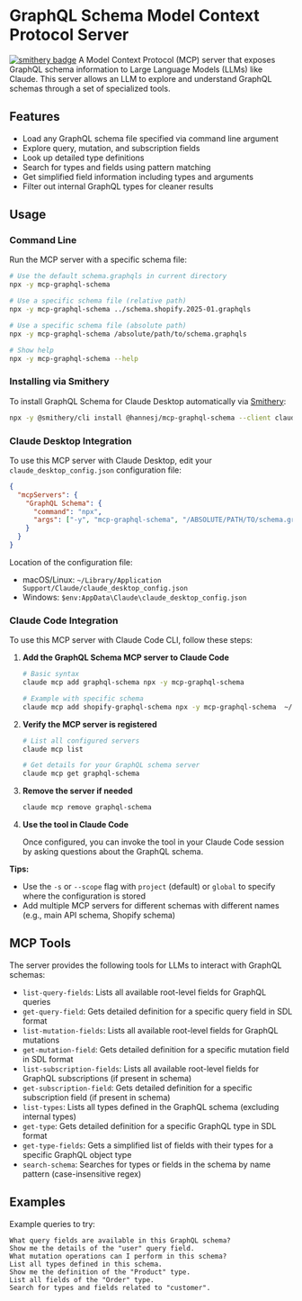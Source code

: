 # GraphQL Schema Model Context Protocol Server

[![smithery badge](https://smithery.ai/badge/@hannesj/mcp-graphql-schema)](https://smithery.ai/server/@hannesj/mcp-graphql-schema)
A Model Context Protocol (MCP) server that exposes GraphQL schema information to Large Language Models (LLMs) like Claude. This server allows an LLM to explore and understand GraphQL schemas through a set of specialized tools.

## Features

- Load any GraphQL schema file specified via command line argument
- Explore query, mutation, and subscription fields
- Look up detailed type definitions
- Search for types and fields using pattern matching
- Get simplified field information including types and arguments
- Filter out internal GraphQL types for cleaner results

## Usage

### Command Line

Run the MCP server with a specific schema file:

```bash
# Use the default schema.graphqls in current directory
npx -y mcp-graphql-schema

# Use a specific schema file (relative path)
npx -y mcp-graphql-schema ../schema.shopify.2025-01.graphqls

# Use a specific schema file (absolute path)
npx -y mcp-graphql-schema /absolute/path/to/schema.graphqls

# Show help
npx -y mcp-graphql-schema --help
```

### Installing via Smithery

To install GraphQL Schema for Claude Desktop automatically via [Smithery](https://smithery.ai/server/@hannesj/mcp-graphql-schema):

```bash
npx -y @smithery/cli install @hannesj/mcp-graphql-schema --client claude
```

### Claude Desktop Integration

To use this MCP server with Claude Desktop, edit your `claude_desktop_config.json` configuration file:

```json
{
  "mcpServers": {
    "GraphQL Schema": {
      "command": "npx",
      "args": ["-y", "mcp-graphql-schema", "/ABSOLUTE/PATH/TO/schema.graphqls"]
    }
  }
}
```

Location of the configuration file:

- macOS/Linux: `~/Library/Application Support/Claude/claude_desktop_config.json`
- Windows: `$env:AppData\Claude\claude_desktop_config.json`

### Claude Code Integration

To use this MCP server with Claude Code CLI, follow these steps:

1. **Add the GraphQL Schema MCP server to Claude Code**

   ```bash
   # Basic syntax
   claude mcp add graphql-schema npx -y mcp-graphql-schema

   # Example with specific schema
   claude mcp add shopify-graphql-schema npx -y mcp-graphql-schema  ~/Projects/work/schema.shopify.2025-01.graphqls
   ```

2. **Verify the MCP server is registered**

   ```bash
   # List all configured servers
   claude mcp list

   # Get details for your GraphQL schema server
   claude mcp get graphql-schema
   ```

3. **Remove the server if needed**

   ```bash
   claude mcp remove graphql-schema
   ```

4. **Use the tool in Claude Code**

   Once configured, you can invoke the tool in your Claude Code session by asking questions about the GraphQL schema.

**Tips:**

- Use the `-s` or `--scope` flag with `project` (default) or `global` to specify where the configuration is stored
- Add multiple MCP servers for different schemas with different names (e.g., main API schema, Shopify schema)

## MCP Tools

The server provides the following tools for LLMs to interact with GraphQL schemas:

- `list-query-fields`: Lists all available root-level fields for GraphQL queries
- `get-query-field`: Gets detailed definition for a specific query field in SDL format
- `list-mutation-fields`: Lists all available root-level fields for GraphQL mutations
- `get-mutation-field`: Gets detailed definition for a specific mutation field in SDL format
- `list-subscription-fields`: Lists all available root-level fields for GraphQL subscriptions (if present in schema)
- `get-subscription-field`: Gets detailed definition for a specific subscription field (if present in schema)
- `list-types`: Lists all types defined in the GraphQL schema (excluding internal types)
- `get-type`: Gets detailed definition for a specific GraphQL type in SDL format
- `get-type-fields`: Gets a simplified list of fields with their types for a specific GraphQL object type
- `search-schema`: Searches for types or fields in the schema by name pattern (case-insensitive regex)

## Examples

Example queries to try:

```
What query fields are available in this GraphQL schema?
Show me the details of the "user" query field.
What mutation operations can I perform in this schema?
List all types defined in this schema.
Show me the definition of the "Product" type.
List all fields of the "Order" type.
Search for types and fields related to "customer".
```
